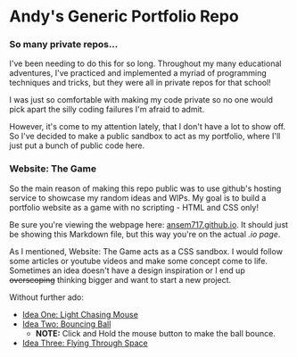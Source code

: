 # Andy's Generic Portfolio Repo
### So many private repos...
I've been needing to do this for so long. Throughout my many educational adventures, I've practiced and implemented a myriad of programming techniques and tricks, but they were all in private repos for that school!

I was just so comfortable with making my code private so no one would pick apart the silly coding failures I'm afraid to admit. 

However, it's come to my attention lately, that I don't have a lot to show off. So I've decided to make a public sandbox to act as my portfolio, where I'll just put a bunch of public code here.
### Website: The Game
So the main reason of making this repo public was to use github's hosting service to showcase my random ideas and WIPs. My goal is to build a portfolio website as a game with no scripting - HTML and CSS only!

Be sure you're viewing the webpage here: [ansem717.github.io](https://ansem717.github.io). It should just be showing this Markdown file, but this way you're on the actual *.io page*.

As I mentioned, Website: The Game acts as a CSS sandbox. I would follow some articles or youtube videos and make some concept come to life. Sometimes an idea doesn't have a design inspiration or I end up ~~overscoping~~ thinking bigger and want to start a new project.

Without further ado:
- [Idea One: Light Chasing Mouse](https://ansem717.github.io/WebsiteTheGame/VersionOne/index.html)
- [Idea Two: Bouncing Ball](https://ansem717.github.io/WebsiteTheGame/VersionTwo/index.html)
  - **NOTE:** Click and Hold the mouse button to make the ball bounce.
- [Idea Three: Flying Through Space](https://ansem717.github.io/WebsiteTheGame/VersionThree/index.html)
